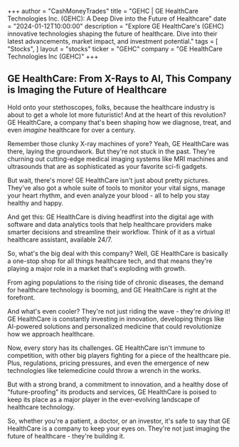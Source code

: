 +++
author = "CashMoneyTrades"
title = "GEHC |  GE HealthCare Technologies Inc. (GEHC): A Deep Dive into the Future of Healthcare"
date = "2024-01-12T10:00:00"
description = "Explore GE HealthCare's (GEHC) innovative technologies shaping the future of healthcare. Dive into their latest advancements, market impact, and investment potential."
tags = [
"Stocks",
]
layout = "stocks"
ticker = "GEHC"
company = "GE HealthCare Technologies Inc (GEHC)"
+++
        


## GE HealthCare: From X-Rays to AI, This Company is Imaging the Future of Healthcare

Hold onto your stethoscopes, folks, because the healthcare industry is about to get a whole lot more futuristic! And at the heart of this revolution? GE HealthCare, a company that's been shaping how we diagnose, treat, and even *imagine* healthcare for over a century.

Remember those clunky X-ray machines of yore? Yeah, GE HealthCare was there, laying the groundwork. But they're not stuck in the past. They're churning out cutting-edge medical imaging systems like MRI machines and ultrasounds that are as sophisticated as your favorite sci-fi gadgets. 

But wait, there's more! GE HealthCare isn't just about pretty pictures. They've also got a whole suite of tools to monitor your vital signs, manage your heart rhythm, and even analyze your blood - all to help you stay healthy and happy.

And get this: GE HealthCare is diving headfirst into the digital age with software and data analytics tools that help healthcare providers make smarter decisions and streamline their workflow. Think of it as a virtual healthcare assistant, available 24/7.

So, what's the big deal with this company? Well, GE HealthCare is basically a one-stop shop for all things healthcare tech, and that means they're playing a major role in a market that's exploding with growth. 

From aging populations to the rising tide of chronic diseases, the demand for healthcare technology is booming, and GE HealthCare is right at the forefront. 

And what's even cooler? They're not just riding the wave - they're *driving* it! GE HealthCare is constantly investing in innovation, developing things like AI-powered solutions and personalized medicine that could revolutionize how we approach healthcare.

Now, every story has its challenges. GE HealthCare isn't immune to competition, with other big players fighting for a piece of the healthcare pie. Plus, regulations, pricing pressures, and even the emergence of new technologies like telemedicine could throw a wrench in the works.

But with a strong brand, a commitment to innovation, and a healthy dose of "future-proofing" its products and services, GE HealthCare is poised to keep its place as a major player in the ever-evolving landscape of healthcare technology.

So, whether you're a patient, a doctor, or an investor, it's safe to say that GE HealthCare is a company to keep your eyes on. They're not just imaging the future of healthcare - they're building it. 

        